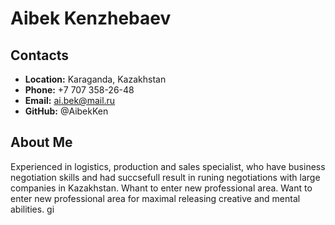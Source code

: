 # Aibek Kenzhebaev
## Contacts 
- **Location:** Karaganda, Kazakhstan
- **Phone:** +7 707 358-26-48
- **Email:** ai.bek@mail.ru
- **GitHub:** @AibekKen
## About Me
Experienced in logistics, production and sales specialist, who have business negotiation skills and had succsefull result in runing negotiations  with large companies in Kazakhstan. Whant to enter new professional area.  Want to enter new professional area for maximal releasing creative and mental abilities. gi